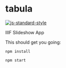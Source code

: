 # tabula
[![js-standard-style](https://img.shields.io/badge/code%20style-standard-brightgreen.svg)](http://standardjs.com/)

IIIF Slideshow App

This should get you going:

```npm install```

```npm start```
